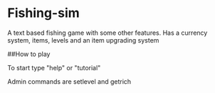 # Fishing-sim
A text based fishing game with some other features. Has a currency system, items, levels and an item upgrading system

##How to play

To start type "help" or "tutorial"

Admin commands are setlevel and getrich
